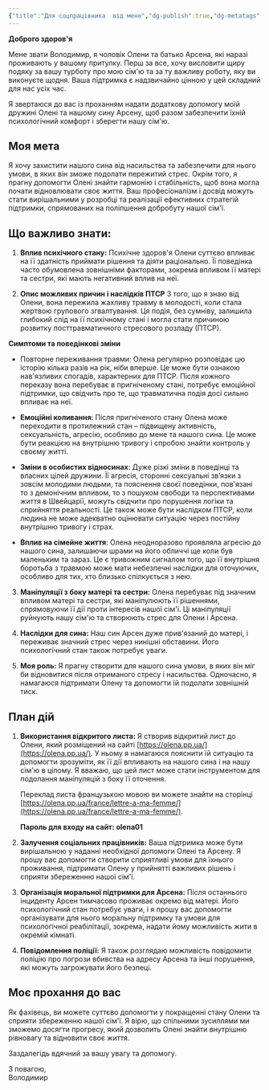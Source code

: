```yaml
---
{"title":"Для соцпрацівника  від мене","dg-publish":true,"dg-metatags":null,"dg-home":null,"permalink":"/en-ukrainien/dlya-soczpraczivnika-vid-mene/","dgPassFrontmatter":true,"noteIcon":""}
---
```


**Доброго здоров'я**

Мене звати Володимир, я чоловік Олени та батько Арсена, які наразі проживають у вашому притулку. Перш за все, хочу висловити щиру подяку за вашу турботу про мою сім'ю та за ту важливу роботу, яку ви виконуєте щодня. Ваша підтримка є надзвичайно цінною у цей складний для нас усіх час.

Я звертаюся до вас із проханням надати додаткову допомогу моїй дружині Олені та нашому сину Арсену, щоб разом забезпечити їхній психологічний комфорт і зберегти нашу сім'ю.

## Моя мета

Я хочу захистити нашого сина від насильства та забезпечити для нього умови, в яких він зможе подолати пережитий стрес. Окрім того, я прагну допомогти Олені знайти гармонію і стабільність, щоб вона могла почати відновлювати своє життя. Ваш професіоналізм і досвід можуть стати вирішальними у розробці та реалізації ефективних стратегій підтримки, спрямованих на поліпшення добробуту нашої сім'ї.

## Що важливо знати:

1. **Вплив психічного стану:** Психічне здоров'я Олени суттєво впливає на її здатність приймати рішення та діяти раціонально. Її поведінка часто обумовлена зовнішніми факторами, зокрема впливом її матері та сестри, які мають негативний вплив на неї.

2. **Опис можливих причин і наслідків ПТСР**
   З того, що я знаю від Олени, вона пережила жахливу травму в молодості, коли стала жертвою групового згвалтування. Ця подія, без сумніву, залишила глибокий слід на її психічному стані і могла стати причиною розвитку посттравматичного стресового розладу (ПТСР).

  **Симптоми та поведінкові зміни**
  
- Повторне переживання травми: Олена регулярно розповідає цю історію кілька разів на рік, ніби вперше. Це може бути ознакою нав'язливих спогадів, характерних для ПТСР. Після кожного переказу вона перебуває в пригніченому стані, потребує емоційної підтримки, що свідчить про те, що травматична подія досі сильно впливає на неї.
  
- **Емоційні коливання**: Після пригніченого стану Олена може переходити в протилежний стан – підвищену активність, сексуальність, агресію, особливо до мене та нашого сина. Це може бути реакцією на внутрішню тривогу і спробою знайти контроль у своєму житті.

- **Зміни в особистих відносинах**: Дуже різкі зміни в поведінці та власних цілей дружини. Її агресія, сторонні сексуальні зв’язки з зовсім молодими людьми, та пояснення своєї поведінки, пов'язані то з демонічним впливом, то з пошуком свободи та перспективами життя в Швейцарії, можуть свідчити про порушення логіки та сприйняття реальності. Це також може бути наслідком ПТСР, коли людина не може адекватно оцінювати ситуацію через постійну внутрішню тривогу і страх.

- **Вплив на сімейне життя**: Олена неодноразово проявляла агресію до нашого сина, залишаючи шрами на його обличчі ще коли був маленьким та зараз. Це є тривожним сигналом того, що її внутрішня боротьба з травмою може мати небезпечні наслідки для оточуючих, особливо для тих, хто близько спілкується з нею.

3. **Маніпуляції з боку матері та сестри:** Олена перебуває під значним впливом матері та сестри, які маніпулюють її рішеннями, спрямовуючи її дії проти інтересів нашої сім'ї. Ці маніпуляції руйнують нашу сім'ю та створюють стрес для Олени і Арсена.

4. **Наслідки для сина:** Наш син Арсен дуже прив'язаний до матері, і переживає значний стрес через нинішні обставини. Його психологічний стан також потребує уваги.

5. **Моя роль:** Я прагну створити для нашого сина умови, в яких він міг би відновитися після отриманого стресу і насильства. Одночасно, я намагаюся підтримати Олену та допомогти їй подолати зовнішній тиск.

## План дій

1. **Використання відкритого листа:** Я створив відкритий лист до Олени, який розміщений на сайті [https://olena.pp.ua/](https://olena.pp.ua/). У ньому я намагаюся пояснити їй ситуацію та допомогти зрозуміти, як її дії впливають на нашого сина і на нашу сім'ю в цілому. Я вважаю, що цей лист може стати інструментом для подолання маніпуляцій з боку її оточення.

   Переклад листа французькою мовою ви можете знайти на сторінці [https://olena.pp.ua/france/lettre-a-ma-femme/](https://olena.pp.ua/france/lettre-a-ma-femme/). 

   **Пароль для входу на сайт: olena01**

2. **Залучення соціальних працівників:** Ваша підтримка може бути вирішальною у наданні необхідної допомоги Олені та Арсену. Я прошу вас допомогти створити сприятливі умови для їхнього проживання, підтримати Олену у прийнятті важливих рішень і сприяти збереженню нашої сім'ї.

3. **Організація моральної підтримки для Арсена:** Після останнього інциденту Арсен тимчасово проживає окремо від матері. Його психологічний стан потребує уваги, і я прошу вас допомогти організувати для нього моральну підтримку та умови для психологічної реабілітації, зокрема, надати йому можливість жити в окремій кімнаті.

4. **Повідомлення поліції:** Я також розглядаю можливість повідомити поліцію про погрози вбивства на адресу Арсена та інші порушення, які можуть загрожувати його безпеці.

## Моє прохання до вас

Як фахівець, ви можете суттєво допомогти у покращенні стану Олени та сприяти збереженню нашої сім'ї. Я вірю, що спільними зусиллями ми зможемо досягти прогресу, який дозволить Олені знайти внутрішню рівновагу та відновити своє життя.

Заздалегідь вдячний за вашу увагу та допомогу.

З повагою,  
Володимир